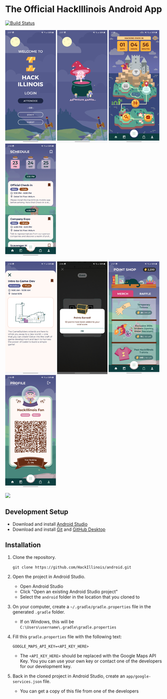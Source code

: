 # The Official HackIllinois Android App
[![Build Status](https://github.com/hackillinois/android/workflows/CI/badge.svg)](https://github.com/HackIllinois/android/actions)

<img src="screenshots/welcome_screen_2024.jpg" height="360"/> <img src="screenshots/loading_screen_2024.jpg" height="360"/> <img src="screenshots/home_screen_2024.jpg" height="360"/> <img src="screenshots/schedule_screen_2024.jpg" height="360"/> 

<img src="screenshots/card_screen_2024.jpg" height="360"/> <img src="screenshots/scanner_screen_2024.jpg" height="360"/> <img src="screenshots/point_shop_screen_2024.jpg" height="360"/> <img src="screenshots/profile_screen_2024.jpg" height="360"/>

[<img src="https://freelogopng.com/images/all_img/1664287128google-play-store-logo-png.png" height="45">](https://play.google.com/store/apps/details?id=org.hackillinois.android.release)

## Development Setup
* Download and install [Android Studio](https://developer.android.com/studio)
* Download and install [Git](https://git-scm.com/downloads) and [GitHub Desktop](https://desktop.github.com/)

## Installation
1. Clone the repository.

   `git clone https://github.com/HackIllinois/android.git`

2. Open the project in Android Studio.
     - Open Android Studio
     - Click "Open an existing Android Studio project"
     - Select the `android` folder in the location that you cloned to

3. On your computer, create a `~/.gradle/gradle.properties` file in the generated `.gradle` folder.
     - If on Windows, this will be `C:\Users\username\.gradle\gradle.properties`

4. Fill this `gradle.properties` file with the following text:
    ```
    GOOGLE_MAPS_API_KEY=<API_KEY_HERE>
    ```
     - The `<API_KEY_HERE>` should be replaced with the Google Maps API Key. You you can use your own key or contact one of the developers for our development key.

5. Back in the cloned project in Android Studio, create an `app/google-services.json` file.
     - You can get a copy of this file from one of the developers
